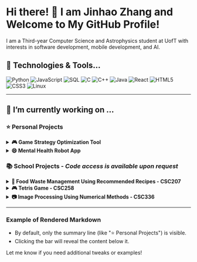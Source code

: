 # Hi there! 👋 I am Jinhao Zhang and Welcome to My GitHub Profile!

I am a Third-year Computer Science and Astrophysics student at UofT with interests in software development, mobile development, and AI.

## 🔧 Technologies & Tools...

![Python](https://img.shields.io/badge/Python-%233776AB.svg?style=for-the-badge&logo=python&logoColor=white)
![JavaScript](https://img.shields.io/badge/JavaScript-%23F7DF1E.svg?style=for-the-badge&logo=javascript&logoColor=black)
![SQL](https://img.shields.io/badge/SQL-%23CC2927.svg?style=for-the-badge&logo=microsoftsqlserver&logoColor=white)
![C](https://img.shields.io/badge/C-%23A8B9CC.svg?style=for-the-badge&logo=c&logoColor=black)
![C++](https://img.shields.io/badge/C++-%2300599C.svg?style=for-the-badge&logo=c%2B%2B&logoColor=white)
![Java](https://img.shields.io/badge/Java-%23ED8B00.svg?style=for-the-badge&logo=openjdk&logoColor=white)
![React](https://img.shields.io/badge/React-%2361DAFB.svg?style=for-the-badge&logo=react&logoColor=black)
![HTML5](https://img.shields.io/badge/HTML5-%23E34F26.svg?style=for-the-badge&logo=html5&logoColor=white)
![CSS3](https://img.shields.io/badge/CSS3-%231572B6.svg?style=for-the-badge&logo=css3&logoColor=white)
![Linux](https://img.shields.io/badge/Linux-%23FCC624.svg?style=for-the-badge&logo=linux&logoColor=black)

---

## 🔭 I’m currently working on ...



### ⭐ Personal Projects
<details>
<summary><b>🎮 Game Strategy Optimization Tool</b></summary>

![Python](https://img.shields.io/badge/Python-%233776AB.svg?style=for-the-badge&logo=python&logoColor=white)
![JavaScript](https://img.shields.io/badge/JavaScript-%23F7DF1E.svg?style=for-the-badge&logo=javascript&logoColor=black)
![React](https://img.shields.io/badge/React-%2361DAFB.svg?style=for-the-badge&logo=react&logoColor=black)
![Flask](https://img.shields.io/badge/Flask-%23000000.svg?style=for-the-badge&logo=flask&logoColor=white)
![PostgreSQL](https://img.shields.io/badge/PostgreSQL-%23316192.svg?style=for-the-badge&logo=postgresql&logoColor=white)
![Node.js](https://img.shields.io/badge/Node.js-%23339933.svg?style=for-the-badge&logo=nodedotjs&logoColor=white)

This project is a full-stack analytics platform for Teamfight Tactics, featuring a Flask REST API backend and a ReactJS frontend. It uses graph algorithms to analyze player match history and identify optimal unit combinations and trait synergies, providing personalized insights and recommendations.The platform automates deployment on a Linux environment using Bash scripts to set up dependencies, configure PostgreSQL, and deploy the application, reducing manual effort by 40%. A SQL database is used to store and query player performance data efficiently, ensuring accurate insights for users.

Check out the [🔗 GitHub Repository](https://github.com/jinnyhaohao/Game-Strategy-Optimization-Tool-) for more details!

</details>

<details>
<summary><b>😄 Mental Health Robot App</b></summary>

This project is a full-stack analytics platform for Teamfight Tactics, featuring a Flask REST API backend and a ReactJS frontend. It uses graph algorithms to analyze player match history and identify optimal unit combinations and trait synergies, providing personalized insights and recommendations.The platform automates deployment on a Linux environment using Bash scripts to set up dependencies, configure PostgreSQL, and deploy the application, reducing manual effort by 40%. A SQL database is used to store and query player performance data efficiently, ensuring accurate insights for users.

Check out the [🔗 GitHub Repository](https://github.com/jinnyhaohao/-Mental-Health-Bot-Project-) for more details!

</details>

### 📚 School Projects - *Code access is available upon request*

<details>
<summary><b>🌱 Food Waste Management Using Recommended Recipes - CSC207</b></summary>

![Java](https://img.shields.io/badge/Java-%23ED8B00.svg?style=for-the-badge&logo=openjdk&logoColor=white)
![JUnit](https://img.shields.io/badge/JUnit-%2325A162.svg?style=for-the-badge&logo=java&logoColor=white)
![Maven](https://img.shields.io/badge/Maven-%23C71A36.svg?style=for-the-badge&logo=apache-maven&logoColor=white)
![Java Swing](https://img.shields.io/badge/Java_Swing-%23E76F00.svg?style=for-the-badge&logo=java&logoColor=white)

Worked with four awesome teammates to create a recipe generating application that focuses on using about to expire ingredients. The project focused on clean architecture coding and object-oriented design.I added features for searching recipes and adding ingredients using Java and Maven. Hooked up three REST APIs to fetch recipes and show nutritional info, making the app super user-friendly. I designed over 20% of the app's windows with Java Swing. We utilized JUnit for testing and Git for version control to keep everything organized and on track! 

</details>

<details>
<summary><b>🎮 Tetris Game - CSC258</b></summary>
  
![MIPS Assembly](https://img.shields.io/badge/MIPS_Assembly-%2300599C.svg?style=for-the-badge&logo=hackthebox&logoColor=white)
![Saturn](https://img.shields.io/badge/Saturn-%23FFD700.svg?style=for-the-badge&logo=planet&logoColor=black)

I Created a fully playable Tetris game with smooth, real-time gameplay using MIPS Assembly and Saturn for the visuals. Added fun features like gravity, score tracking, high scores, and game resets, all running seamlessly at 60 FPS. Focused on solid mechanics and an easy-to-use interface for a great player experience!

</details>

<details>
<summary><b>📷 Image Processing Using Numerical Methods - CSC336</b></summary>
  
![Python](https://img.shields.io/badge/Python-%233776AB.svg?style=for-the-badge&logo=python&logoColor=white)
![NumPy](https://img.shields.io/badge/NumPy-%23013243.svg?style=for-the-badge&logo=numpy&logoColor=white)
![SciPy](https://img.shields.io/badge/SciPy-%230C55A5.svg?style=for-the-badge&logo=scipy&logoColor=white)
![OpenCV](https://img.shields.io/badge/OpenCV-%23white.svg?style=for-the-badge&logo=opencv&logoColor=white&color=blue)

Applied numerical techniques in image processing to enhance and transform images. Implemented Fast Fourier Transform (FFT) to filter noise and improve clarity, and utilized Gaussian blur for smoothing. Designed solutions for medical imaging noise reduction and edge enhancement in astronomy visuals, leveraging Python libraries like NumPy, SciPy, and OpenCV. This project combined advanced numerical methods with practical image processing applications to achieve precise and efficient results.

</details>


---

### Example of Rendered Markdown

- By default, only the summary line (like "⭐ Personal Projects") is visible.
- Clicking the bar will reveal the content below it.

Let me know if you need additional tweaks or examples!









<!--
**jinnyhaohao/jinnyhaohao** is a ✨ _special_ ✨ repository because its `README.md` (this file) appears on your GitHub profile.

Here are some ideas to get you started:

- 🔭 I’m currently working on ...
- 🌱 I’m currently learning ...
- 👯 I’m looking to collaborate on ...
- 🤔 I’m looking for help with ...
- 💬 Ask me about ...
- 📫 How to reach me: ...
- 😄 Pronouns: ...
- ⚡ Fun fact: ...
-->
